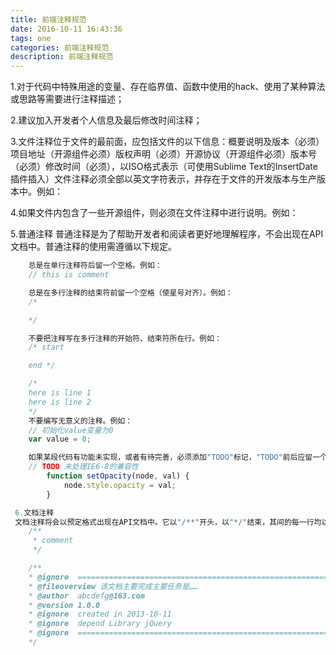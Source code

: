 ```yaml
---
title: 前端注释规范
date: 2016-10-11 16:43:36
tags: one
categories: 前端注释规范
description: 前端注释规范
---
```

1.对于代码中特殊用途的变量、存在临界值、函数中使用的hack、使用了某种算法或思路等需要进行注释描述；

2.建议加入开发者个人信息及最后修改时间注释；

3.文件注释位于文件的最前面，应包括文件的以下信息：概要说明及版本（必须）项目地址（开源组件必须）版权声明（必须）开源协议（开源组件必须）版本号（必须）修改时间（必须），以ISO格式表示（可使用Sublime Text的InsertDate插件插入）文件注释必须全部以英文字符表示，并存在于文件的开发版本与生产版本中。例如：

4.如果文件内包含了一些开源组件，则必须在文件注释中进行说明。例如：

5.普通注释
  普通注释是为了帮助开发者和阅读者更好地理解程序，不会出现在API文档中。普通注释的使用需遵循以下规定。
```javascript
    总是在单行注释符后留一个空格。例如：
    // this is comment

    总是在多行注释的结束符前留一个空格（使星号对齐）。例如：
    /*

    */

    不要把注释写在多行注释的开始符、结束符所在行。例如：
    /* start

    end */

    /*
    here is line 1
    here is line 2
    */
    不要编写无意义的注释。例如：
    // 初始化value变量为0
    var value = 0;

    如果某段代码有功能未实现，或者有待完善，必须添加"TODO"标记，"TODO"前后应留一个空格。例如：
    // TODO 未处理IE6-8的兼容性
        function setOpacity(node, val) {
            node.style.opacity = val;
        }

 6.文档注释
 文档注释将会以预定格式出现在API文档中。它以"/**"开头，以"*/"结束，其间的每一行均以"*"开头（均与开始符的第一个"*"对齐），且注释内容与"*"间留一个空格。例如：
    /**
     * comment
     */

    /**
    * @ignore  =====================================================================================
    * @fileoverview 该文档主要完成主要任务是……
    * @author  abcdefg@163.com
    * @version 1.0.0
    * @ignore  created in 2013-10-11
    * @ignore  depend Library jQuery
    * @ignore  =====================================================================================
    */
   ```